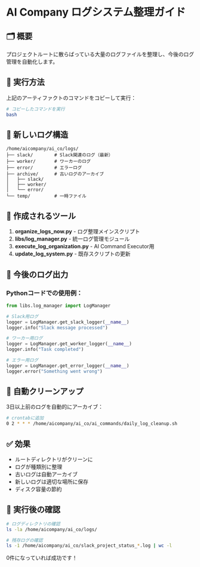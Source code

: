 # AI Company ログシステム整理ガイド

## 🗂️ 概要

プロジェクトルートに散らばっている大量のログファイルを整理し、今後のログ管理を自動化します。

## 🚀 実行方法

上記のアーティファクトのコマンドをコピーして実行：

```bash
# コピーしたコマンドを実行
bash
```

## 📁 新しいログ構造

```
/home/aicompany/ai_co/logs/
├── slack/        # Slack関連のログ（最新）
├── worker/       # ワーカーのログ
├── error/        # エラーログ
├── archive/      # 古いログのアーカイブ
│   ├── slack/
│   ├── worker/
│   └── error/
└── temp/         # 一時ファイル
```

## 🔧 作成されるツール

1. **organize_logs_now.py** - ログ整理メインスクリプト
2. **libs/log_manager.py** - 統一ログ管理モジュール
3. **execute_log_organization.py** - AI Command Executor用
4. **update_log_system.py** - 既存スクリプトの更新

## 📝 今後のログ出力

### Pythonコードでの使用例：

```python
from libs.log_manager import LogManager

# Slack用ログ
logger = LogManager.get_slack_logger(__name__)
logger.info("Slack message processed")

# ワーカー用ログ
logger = LogManager.get_worker_logger(__name__)
logger.info("Task completed")

# エラー用ログ
logger = LogManager.get_error_logger(__name__)
logger.error("Something went wrong")
```

## 🔄 自動クリーンアップ

3日以上前のログを自動的にアーカイブ：

```bash
# crontabに追加
0 2 * * * /home/aicompany/ai_co/ai_commands/daily_log_cleanup.sh
```

## ✅ 効果

- ルートディレクトリがクリーンに
- ログが種類別に整理
- 古いログは自動アーカイブ
- 新しいログは適切な場所に保存
- ディスク容量の節約

## 🎯 実行後の確認

```bash
# ログディレクトリの確認
ls -la /home/aicompany/ai_co/logs/

# 残存ログの確認
ls -1 /home/aicompany/ai_co/slack_project_status_*.log | wc -l
```

0件になっていれば成功です！
